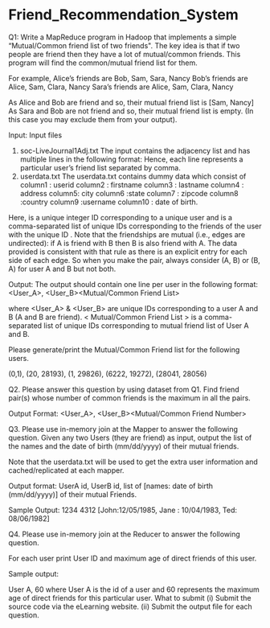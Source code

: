 # Friend_Recommendation_System

Q1: Write a MapReduce program in Hadoop that implements a simple “Mutual/Common friend list of two friends". The key idea is that if two people are friend then they have a lot of mutual/common friends. This program will find the common/mutual friend list for them.

For example,
Alice’s friends are Bob, Sam, Sara, Nancy
Bob’s friends are Alice, Sam, Clara, Nancy
Sara’s friends are Alice, Sam, Clara, Nancy

As Alice and Bob are friend and so, their mutual friend list is [Sam, Nancy]
As Sara and Bob are not friend and so, their mutual friend list is empty. (In this case you may exclude them from your output). 

Input:
Input files 
1. soc-LiveJournal1Adj.txt
The input contains the adjacency list and has multiple lines in the following format:
<User><TAB><Friends>
Hence, each line represents a particular user’s friend list separated by comma.
2. userdata.txt 
The userdata.txt contains dummy data which consist of 
column1 : userid
column2 : firstname
column3 : lastname
column4 : address
column5: city
column6 :state
column7 : zipcode
column8 :country
column9 :username
column10 : date of birth.

Here, <User> is a unique integer ID corresponding to a unique user and <Friends> is a comma-separated list of unique IDs corresponding to the friends of the user with the unique ID <User>. Note that the friendships are mutual (i.e., edges are undirected): if A is friend with B then B is also friend with A. The data provided is consistent with that rule as there is an explicit entry for each side of each edge. So when you make the pair, always consider (A, B) or (B, A) for user A and B but not both.

Output: The output should contain one line per user in the following format:
<User_A>, <User_B><TAB><Mutual/Common Friend List>

where <User_A> & <User_B> are unique IDs corresponding to a user A and B (A and B are friend). < Mutual/Common Friend List > is a comma-separated list of unique IDs corresponding to mutual friend list of User A and B.

Please generate/print the Mutual/Common Friend list for  the following users.

(0,1), (20, 28193), (1, 29826), (6222, 19272), (28041, 28056)

Q2.
Please answer this question by using dataset from Q1.
Find friend pair(s) whose number of common friends is the maximum in all the pairs. 

Output Format:
<User_A>, <User_B><TAB><Mutual/Common Friend Number>

Q3.
Please use in-memory join at the Mapper to answer the following question.
Given any two Users (they are friend) as input, output the list of the names and the date of birth (mm/dd/yyyy) of their mutual friends.

Note that the userdata.txt will be used to get the extra user information and cached/replicated at each mapper.

Output format:
UserA id, UserB id, list of [names: date of birth (mm/dd/yyyy)] of their mutual Friends.

Sample Output:
1234     4312       [John:12/05/1985, Jane : 10/04/1983, Ted: 08/06/1982]

Q4.
Please use in-memory join at the Reducer to answer the following question.

For each user print User ID and maximum age of direct friends of this user.

Sample output:
  
User A, 60
where User A is the id of a user and 60 represents the maximum age of direct friends for this particular user.
What to submit
(i) Submit the source code via the eLearning website. (ii) Submit the output file for each question.
